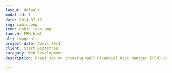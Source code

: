 ```yaml
---
layout: default
modal-id: 1
date: 2014-07-18
img: cabin.png
icon: cabin_icon.png
launch: FRM.html
alt: image-alt
project-date: April 2014
client: Start Bootstrap
category: Web Development
description: Great job on choosing GARP Financial Risk Manager (FRM) designation as you advance your career. In FRM Level I, we will be learning Foundations of Risk Management, Quantitative Analysis, Financial Markets and Products, and Valuation and Risk Models. Excited? Let's get started!

---
```

